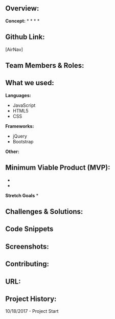 ## Overview:




**Concept:**
*
*
*
*

## Github Link:
[AirNav]

## Team Members & Roles:




## What we used:
**Languages:**
* JavaScript
* HTML5
* CSS

**Frameworks:**
* jQuery
* Bootstrap

**Other:**

## Minimum Viable Product (MVP):

*
*

**Stretch Goals**
*

## Challenges & Solutions:



## Code Snippets



## Screenshots:

## Contributing:


## URL:


## Project History:
10/18/2017 - Project Start